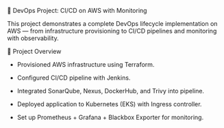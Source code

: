 🚀 DevOps Project: CI/CD on AWS with Monitoring

This project demonstrates a complete DevOps lifecycle implementation on AWS — from infrastructure provisioning to CI/CD pipelines and monitoring with observability.

📌 Project Overview

- Provisioned AWS infrastructure using Terraform.

- Configured CI/CD pipeline with Jenkins.

- Integrated SonarQube, Nexus, DockerHub, and Trivy into pipeline.

- Deployed application to Kubernetes (EKS) with Ingress controller.

- Set up Prometheus + Grafana + Blackbox Exporter for monitoring.
